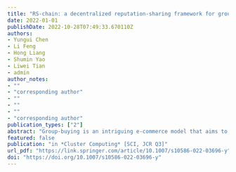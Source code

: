 ```yaml
---
title: "RS-chain: a decentralized reputation-sharing framework for group-buying industry via hybrid blockchain"
date: 2022-01-01
publishDate: 2022-10-28T07:49:33.670110Z
authors: 
- Yungui Chen
- Li Feng
- Hong Liang
- Shumin Yao
- Liwei Tian
- admin
author_notes:
- ""
- "corresponding author"
- ""
- ""
- ""
- "corresponding author"
publication_types: ["2"]
abstract: "Group-buying is an intriguing e-commerce model that aims to recruit more participants to generate sufficient orders to establish a low-price foundation. It appears to be a good model for both sellers and buyers; however, most online group-buying websites have failed. Many academics believe that reputation-sharing across multiple platforms is the way to solve the industry’s dilemma. RS-Chain is a blockchain-based decentralized reputation-sharing framework, has been proposed in this paper. It is a hybrid blockchain comprising multiple public chains that store transaction ledgers and a consortium chain that stores reputation ledgers. It employs a trusted execution environment as a data verification component. We introduce the framework and describe the reputation operations. For the public chain, we propose proof of reputation (PoR), a new consensus protocol. The comparison experiment demonstrates that the PoR protocol outperforms the proof of work protocol in terms of fairness, orphan blocks, throughput, and latency. RS-Chain is the first reputation-sharing framework based on blockchain technology in the group-buying industry. It could be applied to similar reputation-sensitive industries."
featured: false
publication: "in *Cluster Computing* [SCI, JCR Q3]"
url_pdf: "https://link.springer.com/article/10.1007/s10586-022-03696-y"
doi: "https://doi.org/10.1007/s10586-022-03696-y"
---
```



